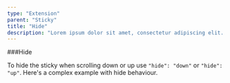 ```yaml
---
type: "Extension"
parent: "Sticky"
title: "Hide"
description: "Lorem ipsum dolor sit amet, consectetur adipiscing elit. Nunc tempus laoreet leo sit amet iaculis."
---
```


###Hide

To hide the sticky when scrolling down or up use `"hide": "down"` or `"hide": "up"`. Here's a complex example with hide behaviour.

<demo>
  <div class="gatsby_demo_item" data-iframe="iframe/core/sticky/hide">
  </div>
</demo>
